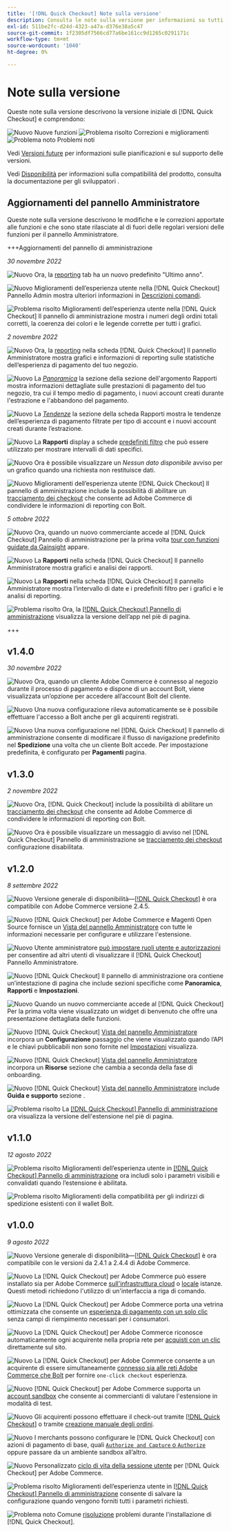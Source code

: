 ```yaml
---
title: '[!DNL Quick Checkout] Note sulla versione'
description: Consulta le note sulla versione per informazioni su tutti [!DNL Quick Checkout] versioni.
exl-id: 511be2fc-d24d-4323-a47a-d376e38a5c47
source-git-commit: 1f2305df7566cd77a6be161cc9d1265c0291171c
workflow-type: tm+mt
source-wordcount: '1040'
ht-degree: 0%

---
```


# Note sulla versione

Queste note sulla versione descrivono la versione iniziale di [!DNL Quick Checkout] e comprendono:

![Nuovo](../assets/new.svg) Nuove funzioni
![Problema risolto](../assets/fix.svg) Correzioni e miglioramenti
![Problema noto](../assets/bug.svg) Problemi noti

Vedi [Versioni future](https://devdocs.magento.com/release/) per informazioni sulle pianificazioni e sul supporto delle versioni.

Vedi [Disponibilità](https://devdocs.magento.com/release/availability.html) per informazioni sulla compatibilità del prodotto, consulta la documentazione per gli sviluppatori .

## Aggiornamenti del pannello Amministratore

Queste note sulla versione descrivono le modifiche e le correzioni apportate alle funzioni e che sono state rilasciate al di fuori delle regolari versioni delle funzioni per il pannello Amministratore.

+++Aggiornamenti del pannello di amministrazione

_30 novembre 2022_

![Nuovo](../assets/new.svg)<!-- Issue BOLT-502 --> Ora, la [reporting](https://experienceleague.adobe.com/docs/commerce-merchant-services/quick-checkout/getting-started/quick-checkout-reporting/reports.html) tab ha un nuovo predefinito &quot;Ultimo anno&quot;.

![Nuovo](../assets/new.svg)<!-- Issue BOLT-471 --> Miglioramenti dell’esperienza utente nella [!DNL Quick Checkout] Pannello Admin mostra ulteriori informazioni in [Descrizioni comandi](https://experienceleague.adobe.com/docs/commerce-merchant-services/quick-checkout/getting-started/quick-checkout-reporting/reports.html).

![Problema risolto](../assets/fix.svg)<!-- Issue BOLT-514 --> Miglioramenti dell’esperienza utente nella [!DNL Quick Checkout] Il pannello di amministrazione mostra i numeri degli ordini totali corretti, la coerenza dei colori e le legende corrette per tutti i grafici.

_2 novembre 2022_

![Nuovo](../assets/new.svg)<!-- Issue BOLT-293 --> Ora, la [reporting](https://experienceleague.adobe.com/docs/commerce-merchant-services/quick-checkout/getting-started/quick-checkout-reporting/reports.html) nella scheda [!DNL Quick Checkout] Il pannello Amministratore mostra grafici e informazioni di reporting sulle statistiche dell’esperienza di pagamento del tuo negozio.

![Nuovo](../assets/new.svg)<!-- Issue BOLT-422 --> La [_Panoramica_](https://experienceleague.adobe.com/docs/commerce-merchant-services/quick-checkout/getting-started/quick-checkout-reporting/reports.html#reports-overview) la sezione della sezione dell&#39;argomento Rapporti mostra informazioni dettagliate sulle prestazioni di pagamento del tuo negozio, tra cui il tempo medio di pagamento, i nuovi account creati durante l&#39;estrazione e l&#39;abbandono del pagamento.

![Nuovo](../assets/new.svg)<!-- Issue BOLT-423 --> La [_Tendenze_](https://experienceleague.adobe.com/docs/commerce-merchant-services/quick-checkout/getting-started/quick-checkout-reporting/reports.html#reports-trends) la sezione della scheda Rapporti mostra le tendenze dell’esperienza di pagamento filtrate per tipo di account e i nuovi account creati durante l’estrazione.

![Nuovo](../assets/new.svg)<!-- Issue BOLT-439 --> La **Rapporti** display a schede [predefiniti filtro](https://experienceleague.adobe.com/docs/commerce-merchant-services/quick-checkout/getting-started/quick-checkout-reporting/reports.html#filter-data) che può essere utilizzato per mostrare intervalli di dati specifici.

![Nuovo](../assets/new.svg)<!-- Issue BOLT-433 --> Ora è possibile visualizzare un _Nessun dato disponibile_ avviso per un grafico quando una richiesta non restituisce dati.

![Nuovo](../assets/new.svg)<!-- Issue BOLT-473 --> Miglioramenti dell’esperienza utente [!DNL Quick Checkout] Il pannello di amministrazione include la possibilità di abilitare un [tracciamento dei checkout](https://experienceleague.adobe.com/docs/commerce-merchant-services/quick-checkout/getting-started/settings-quick-checkout.html#service-settings) che consente ad Adobe Commerce di condividere le informazioni di reporting con Bolt.

_5 ottobre 2022_

![Nuovo](../assets/new.svg)<!-- Issue BOLT-379 --> Ora, quando un nuovo commerciante accede al [!DNL Quick Checkout] Pannello di amministrazione per la prima volta [tour con funzioni guidate da Gainsight](https://experienceleague.adobe.com/docs/commerce-merchant-services/quick-checkout/getting-started/onboarding.html) appare.

![Nuovo](../assets/new.svg)<!-- Issue BOLT-377 --> La **Rapporti** nella scheda [!DNL Quick Checkout] Il pannello Amministratore mostra grafici e analisi dei rapporti.

![Nuovo](../assets/new.svg)<!-- Issue BOLT-377 --> La **Rapporti** nella scheda [!DNL Quick Checkout] Il pannello Amministratore mostra l’intervallo di date e i predefiniti filtro per i grafici e le analisi di reporting.

![Problema risolto](../assets/fix.svg)<!-- Issue BOLT-369 --> Ora, la [[!DNL Quick Checkout] Pannello di amministrazione](https://experienceleague.adobe.com/docs/commerce-merchant-services/quick-checkout/getting-started/onboarding.html#enable-extension) visualizza la versione dell’app nel piè di pagina.

+++

## v1.4.0

_30 novembre 2022_

![Nuovo](../assets/new.svg)<!-- Issue BOLT-513 --> Ora, quando un cliente Adobe Commerce è connesso al negozio durante il processo di pagamento e dispone di un account Bolt, viene visualizzata un’opzione per accedere all’account Bolt del cliente.

![Nuovo](../assets/new.svg)<!-- Issue BOLT-512 --> Una nuova configurazione rileva automaticamente se è possibile effettuare l&#39;accesso a Bolt anche per gli acquirenti registrati.

![Nuovo](../assets/new.svg)<!-- Issue BOLT-480 --> Una nuova configurazione nel [!DNL Quick Checkout] Il pannello di amministrazione consente di modificare il flusso di navigazione predefinito nel **Spedizione** una volta che un cliente Bolt accede. Per impostazione predefinita, è configurato per **Pagamenti** pagina.

## v1.3.0

_2 novembre 2022_

![Nuovo](../assets/new.svg)<!-- Issue BOLT-293 --> Ora, [!DNL Quick Checkout] include la possibilità di abilitare un [tracciamento dei checkout](https://experienceleague.adobe.com/docs/commerce-merchant-services/quick-checkout/getting-started/settings-quick-checkout.html#service-settings) che consente ad Adobe Commerce di condividere le informazioni di reporting con Bolt.

![Nuovo](../assets/new.svg)<!-- Issue BOLT-461 --> Ora è possibile visualizzare un messaggio di avviso nel [!DNL Quick Checkout] Pannello di amministrazione se [tracciamento dei checkout](https://experienceleague.adobe.com/docs/commerce-merchant-services/quick-checkout/getting-started/quick-checkout-reporting/reports.html) configurazione disabilitata.

## v1.2.0

_8 settembre 2022_

![Nuovo](../assets/new.svg)<!-- Issue BOLT-341 --> Versione generale di disponibilità—[[!DNL Quick Checkout]](https://marketplace.magento.com/magento-quick-checkout.html) è ora compatibile con Adobe Commerce versione 2.4.5.

![Nuovo](../assets/new.svg)<!-- Issue BOLT-328 --> [!DNL Quick Checkout] per Adobe Commerce e Magenti Open Source fornisce un [Vista del pannello Amministratore](https://experienceleague.adobe.com/docs/commerce-merchant-services/quick-checkout/getting-started/quick-checkout-admin-panel/admin-panel.html) con tutte le informazioni necessarie per configurare e utilizzare l&#39;estensione.

![Nuovo](../assets/new.svg)<!-- Issue BOLT-364 --> Utente amministratore [può impostare ruoli utente e autorizzazioni](https://experienceleague.adobe.com/docs/commerce-merchant-services/quick-checkout/getting-started/quick-checkout-admin-panel/user-roles-setup.html) per consentire ad altri utenti di visualizzare il [!DNL Quick Checkout] Pannello Amministratore.

![Nuovo](../assets/new.svg)<!-- Issue BOLT-377 --> [!DNL Quick Checkout] Il pannello di amministrazione ora contiene un’intestazione di pagina che include sezioni specifiche come **Panoramica**, **Rapporti** e **Impostazioni**.

![Nuovo](../assets/new.svg)<!-- Issue BOLT-379 --> Quando un nuovo commerciante accede al [!DNL Quick Checkout] Per la prima volta viene visualizzato un widget di benvenuto che offre una presentazione dettagliata delle funzioni.

![Nuovo](../assets/new.svg)<!-- Issue BOLT-378 --> [!DNL Quick Checkout] [Vista del pannello Amministratore](https://experienceleague.adobe.com/docs/commerce-merchant-services/quick-checkout/getting-started/quick-checkout-admin-panel/admin-panel.html) incorpora un **Configurazione** passaggio che viene visualizzato quando l’API e le chiavi pubblicabili non sono fornite nel [Impostazioni](https://experienceleague.adobe.com/docs/commerce-merchant-services/quick-checkout/getting-started/onboarding.html#enable-extension) visualizza.

![Nuovo](../assets/new.svg)<!-- Issue BOLT-380 --> [!DNL Quick Checkout] [Vista del pannello Amministratore](https://experienceleague.adobe.com/docs/commerce-merchant-services/quick-checkout/getting-started/quick-checkout-admin-panel/admin-panel.html) incorpora un **Risorse** sezione che cambia a seconda della fase di onboarding.

![Nuovo](../assets/new.svg)<!-- Issue BOLT-381 --> [!DNL Quick Checkout] [Vista del pannello Amministratore](https://experienceleague.adobe.com/docs/commerce-merchant-services/quick-checkout/getting-started/quick-checkout-admin-panel/admin-panel.html) include **Guida e supporto** sezione .

![Problema risolto](../assets/fix.svg)<!-- Issue BOLT-369 --> La [[!DNL Quick Checkout] Pannello di amministrazione](https://experienceleague.adobe.com/docs/commerce-merchant-services/quick-checkout/getting-started/onboarding.html#enable-extension) ora visualizza la versione dell&#39;estensione nel piè di pagina.

## v1.1.0

_12 agosto 2022_

![Problema risolto](../assets/fix.svg)<!-- Issue BOLT-375 --> Miglioramenti dell’esperienza utente in [[!DNL Quick Checkout] Pannello di amministrazione](https://experienceleague.adobe.com/docs/commerce-merchant-services/quick-checkout/getting-started/onboarding.html#enable-extension) ora includi solo i parametri visibili e convalidati quando l’estensione è abilitata.

![Problema risolto](../assets/fix.svg)<!-- Issue BOLT-349 --> Miglioramenti della compatibilità per gli indirizzi di spedizione esistenti con il wallet Bolt.

## v1.0.0

_9 agosto 2022_

![Nuovo](../assets/new.svg)<!-- Issue BOLT-341 --> Versione generale di disponibilità—[[!DNL Quick Checkout]](https://marketplace.magento.com/magento-quick-checkout.html) è ora compatibile con le versioni da 2.4.1 a 2.4.4 di Adobe Commerce.

![Nuovo](../assets/new.svg)<!-- Issue BOLT-340 --> La [!DNL Quick Checkout] per Adobe Commerce può essere installato sia per Adobe Commerce [sull&#39;infrastruttura cloud](install.md#adobe-commerce-on-cloud-infrastructure) o [locale](install.md#on-premises) istanze. Questi metodi richiedono l&#39;utilizzo di un&#39;interfaccia a riga di comando.

![Nuovo](../assets/new.svg)<!-- Issue BOLT-1 --> La [!DNL Quick Checkout] per Adobe Commerce porta una vetrina ottimizzata che consente un [esperienza di pagamento con un solo clic](overview.md) senza campi di riempimento necessari per i consumatori.

![Nuovo](../assets/new.svg)<!-- Issue BOLT-1 --> La [!DNL Quick Checkout] per Adobe Commerce riconosce automaticamente ogni acquirente nella propria rete per [acquisti con un clic](checkout-flow.md) direttamente sul sito.

![Nuovo](../assets/new.svg)<!-- Issue BOLT-1 --> La [!DNL Quick Checkout] per Adobe Commerce consente a un acquirente di essere simultaneamente [connesso sia alle reti Adobe Commerce che Bolt](checkout-flow.md/#quick-checkout-use-cases) per fornire `one-click checkout` esperienza.

![Nuovo](../assets/new.svg)<!-- Issue BOLT-218 --> [!DNL Quick Checkout] per Adobe Commerce supporta un [account sandbox](testing.md#testing-in-sandbox) che consente ai commercianti di valutare l&#39;estensione in modalità di test.

![Nuovo](../assets/new.svg)<!-- Issue BOLT-780 --> Gli acquirenti possono effettuare il check-out tramite [[!DNL Quick Checkout]](checkout-page.md) o tramite [creazione manuale degli ordini](create-order-admin.md).

![Nuovo](../assets/new.svg)<!-- Issue BOLT-666 --> I merchants possono configurare le [!DNL Quick Checkout] con azioni di pagamento di base, quali [`Authorize and Capture` o `Authorize` ](onboarding.md#complete-admin-configuration)oppure passare da un ambiente sandbox all’altro.

![Nuovo](../assets/new.svg)<!-- Issue BOLT-288 --> Personalizzato [ciclo di vita della sessione utente](user-session-lifetime.md) per [!DNL Quick Checkout] per Adobe Commerce.

![Problema risolto](../assets/fix.svg)<!-- Issue BOLT-375 --> Miglioramenti dell’esperienza utente in [[!DNL Quick Checkout] Pannello di amministrazione](https://experienceleague.adobe.com/docs/commerce-merchant-services/quick-checkout/getting-started/onboarding.html#enable-extension) consente di salvare la configurazione quando vengono forniti tutti i parametri richiesti.

![Problema noto](../assets/bug.svg)<!-- Issue BOLT-342 --> Comune [risoluzione](https://experienceleague.adobe.com/docs/commerce-knowledge-base/kb/troubleshooting/miscellaneous/quick-checkout-issues.html) problemi durante l&#39;installazione di [!DNL Quick Checkout].
